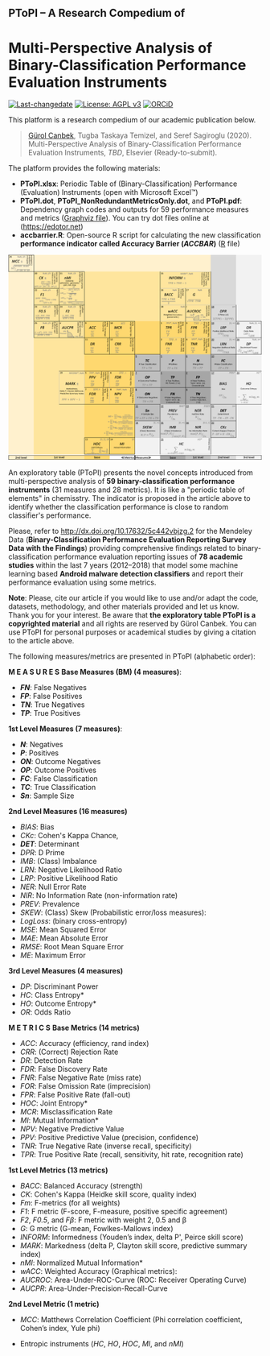 ## PToPI – A Research Compedium of
# Multi-Perspective Analysis of Binary-Classification Performance Evaluation Instruments

[![Last-changedate](https://img.shields.io/badge/last%20change-2020--05--26-brightgreen.svg)](https://github.com/gurol/ptopi) [![License: AGPL v3](https://img.shields.io/badge/License-AGPL%20v3-blue.svg)](https://www.gnu.org/licenses/agpl-3.0)  [![ORCiD](https://img.shields.io/badge/ORCiD-0000--0002--9337--097X-green.svg)](https://orcid.org/0000-0002-9337-097X)

This platform is a research compedium of our academic publication below.

> [Gürol Canbek](http:gurol.canbek.com/Publications), Tugba Taskaya Temizel, and Seref Sagiroglu (2020). Multi-Perspective Analysis of Binary-Classification Performance Evaluation Instruments, *TBD*, Elsevier (Ready-to-submit).

The platform provides the following materials:
- **PToPI.xlsx**: Periodic Table of (Binary-Classification) Performance (Evaluation) Instruments (open with Microsoft Excel™)
- **PToPI.dot**, **PToPI_NonRedundantMetricsOnly.dot**, and **PToPI.pdf**: Dependency graph codes and outputs for 59 performance measures and metrics ([Graphviz file](https://www.graphviz.org)). You can try dot files online at (https://edotor.net)
- **accbarrier.R**: Open-source R script for calculating the new classification **performance indicator called Accuracy Barrier (*ACCBAR*)** ([R](https://www.r-project.org) file)

![](images/PToPI_v3_3_Full.png)

An exploratory table (PToPI) presents the novel concepts introduced from multi-perspective analysis of **59 binary-classification performance instruments** (31 measures and 28 metrics). It is like a "periodic table of elements" in chemisstry.
The indicator is proposed in the article above to identify whether the classification performance is close to random classifier's performance.

Please, refer to http://dx.doi.org/10.17632/5c442vbjzg.2 for the Mendeley Data (**Binary-Classification Performance Evaluation Reporting Survey Data with the Findings**) providing comprehensive findings related to binary-classification performance evaluation reporting issues of **78 academic studies** within the last 7 years (2012–2018) that model some machine learning based **Android malware detection classifiers** and report their performance evaluation using some metrics.

**Note**: Please, cite our article if you would like to use and/or adapt the code, datasets, methodology, and other materials provided and let us know. Thank you for your interest. Be aware that **the exploratory table PToPI is a copyrighted material** and all rights are reserved by Gürol Canbek. You can use PToPI for personal purposes or academical studies by giving a citation to the article above.

The following measures/metrics are presented in PToPI (alphabetic order):

__**M E A S U R E S**__
**Base Measures (BM) (4 measures)**:
- ***FN***: False Negatives
- ***FP***: False Positives
- ***TN***: True Negatives
- ***TP***: True Positives

**1st Level Measures (7 measures)**:
- ***N***: Negatives
- ***P***: Positives
- ***ON***: Outcome Negatives
- ***OP***: Outcome Positives
- ***FC***: False Classification
- ***TC***: True Classification
- ***Sn***: Sample Size

**2nd Level Measures (16 measures)**
- *BIAS*: Bias
- *CKc*: Cohen's Kappa Chance,
- ***DET***: Determinant
- *DPR*: D Prime
- *IMB*: (Class) Imbalance
- *LRN*: Negative Likelihood Ratio
- *LRP*: Positive Likelihood Ratio
- *NER*: Null Error Rate
- *NIR*: No Information Rate (non-information rate)
- *PREV*: Prevalence
- *SKEW*: (Class) Skew
(Probabilistic error/loss measures):
- *LogLoss*: (binary cross-entropy)
- *MSE*: Mean Squared Error
- *MAE*: Mean Absolute Error
- *RMSE*: Root Mean Square Error
- *ME*: Maximum Error

**3rd Level Measures (4 measures)**
- *DP*: Discriminant Power
- *HC*: Class Entropy*
- *HO*: Outcome Entropy*
- *OR*: Odds Ratio

__**M E T R I C S**__
**Base Metrics (14 metrics)**
- *ACC*: Accuracy (efficiency, rand index)
- *CRR*: (Correct) Rejection Rate
- *DR*: Detection Rate
- *FDR*: False Discovery Rate
- *FNR*: False Negative Rate (miss rate)
- *FOR*: False Omission Rate (imprecision)
- *FPR*: False Positive Rate (fall-out)
- *HOC*: Joint Entropy*
- *MCR*: Misclassification Rate
- *MI*: Mutual Information*
- *NPV*: Negative Predictive Value
- *PPV*: Positive Predictive Value (precision, confidence)
- *TNR*: True Negative Rate (inverse recall, specificity)
- *TPR*: True Positive Rate (recall, sensitivity, hit rate, recognition rate)

**1st Level Metrics (13 metrics)**
- *BACC*: Balanced Accuracy (strength)
- *CK*: Cohen's Kappa (Heidke skill score, quality index)
- *Fm*: F-metrics (for all weights)
- *F1*: F metric (F-score, F-measure, positive specific agreement)
- *F2*, *F0.5*, and *Fβ*: F metric with weight 2, 0.5 and β
- *G*: G metric (G-mean, Fowlkes-Mallows index)
- *INFORM*: Informedness (Youden’s index, delta P', Peirce skill score)
- *MARK*: Markedness (delta P, Clayton skill score, predictive summary index)
- *nMI*: Normalized Mutual Information*
- *wACC*: Weighted Accuracy
(Graphical metrics):
- *AUCROC*: Area-Under-ROC-Curve (ROC: Receiver Operating Curve)
- *AUCPR*: Area-Under-Precision-Recall-Curve

**2nd Level Metric (1 metric)**
- *MCC*: Matthews Correlation Coefficient (Phi correlation coefficient, Cohen’s index, Yule phi)

* Entropic instruments (*HC*, *HO*, *HOC*, *MI*, and *nMI*)
